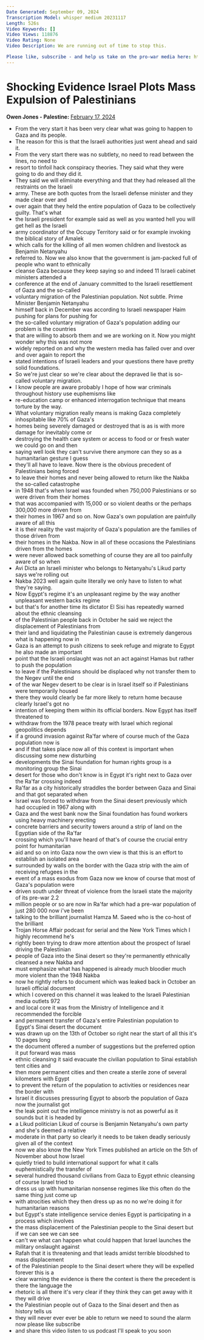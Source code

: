 ```yaml
---
Date Generated: September 09, 2024
Transcription Model: whisper medium 20231117
Length: 526s
Video Keywords: []
Video Views: 118876
Video Rating: None
Video Description: We are running out of time to stop this.

Please like, subscribe - and help us take on the pro-war media here: https://www.patreon.com/owenjones84
---
```


# Shocking Evidence Israel Plots Mass Expulsion of Palestinians
**Owen Jones - Palestine:** [February 17, 2024](https://www.youtube.com/watch?v=R9j7V7-tEbo)
*  From the very start it has been very clear what was going to happen to Gaza and its people.
*  The reason for this is that the Israeli authorities just went ahead and said it.
*  From the very start there was no subtlety, no need to read between the lines, no need to
*  resort to tinfoil hack conspiracy theories. They said what they were going to do and they did it.
*  They said we will eliminate everything and that they had released all the restraints on the Israeli
*  army. These are both quotes from the Israeli defense minister and they made clear over and
*  over again that they held the entire population of Gaza to be collectively guilty. That's what
*  the Israeli president for example said as well as you wanted hell you will get hell as the Israeli
*  army coordinator of the Occupy Territory said or for example invoking the biblical story of Amalek
*  which calls for the killing of all men women children and livestock as Benjamin Netanyahu
*  referred to. Now we also know that the government is jam-packed full of people who want to ethnically
*  cleanse Gaza because they keep saying so and indeed 11 Israeli cabinet ministers attended a
*  conference at the end of January committed to the Israeli resettlement of Gaza and the so-called
*  voluntary migration of the Palestinian population. Not subtle. Prime Minister Benjamin Netanyahu
*  himself back in December was according to Israeli newspaper Haim pushing for plans for pushing for
*  the so-called voluntary migration of Gaza's population adding our problem is the countries
*  that are willing to absorb them and we are working on it. Now you might wonder why this was not more
*  widely reported on and why the western media has failed over and over and over again to report the
*  stated intentions of Israeli leaders and your questions there have pretty solid foundations.
*  So we're just clear so we're clear about the depraved lie that is so-called voluntary migration.
*  I know people are aware probably I hope of how war criminals throughout history use euphemisms like
*  re-education camp or enhanced interrogation technique that means torture by the way.
*  What voluntary migration really means is making Gaza completely inhospitable like 70% of Gaza's
*  homes being severely damaged or destroyed that is as is with more damage for inevitably come or
*  destroying the health care system or access to food or or fresh water we could go on and then
*  saying well look they can't survive there anymore can they so as a humanitarian gesture I guess
*  they'll all have to leave. Now there is the obvious precedent of Palestinians being forced
*  to leave their homes and never being allowed to return like the Nakba the so-called catastrophe
*  in 1948 that's when Israel was founded when 750,000 Palestinians or so were driven from their homes
*  that was accompanied with 15,000 or so violent deaths or the perhaps 300,000 more driven from
*  their homes in 1967 and so on. Now Gaza's own population are painfully aware of all this
*  it is their reality the vast majority of Gaza's population are the families of those driven from
*  their homes in the Nakba. Now in all of these occasions the Palestinians driven from the homes
*  were never allowed back something of course they are all too painfully aware of so when
*  Avi Dicta an Israeli minister who belongs to Netanyahu's Likud party says we're rolling out
*  Nakba 2023 well again quite literally we only have to listen to what they're saying.
*  Now Egypt's regime it's an unpleasant regime by the way another unpleasant western backs regime
*  but that's for another time its dictator El Sisi has repeatedly warned about the ethnic cleansing
*  of the Palestinian people back in October he said we reject the displacement of Palestinians from
*  their land and liquidating the Palestinian cause is extremely dangerous what is happening now in
*  Gaza is an attempt to push citizens to seek refuge and migrate to Egypt he also made an important
*  point that the Israeli onslaught was not an act against Hamas but rather to push the population
*  to leave if the Palestinians should be displaced why not transfer them to the Negev until the end
*  of the war Negev desert to be clear is in Israel itself so if Palestinians were temporarily housed
*  there they would clearly be far more likely to return home because clearly Israel's got no
*  intention of keeping them within its official borders. Now Egypt has itself threatened to
*  withdraw from the 1978 peace treaty with Israel which regional geopolitics depends
*  if a ground invasion against Ra'far where of course much of the Gaza population now is
*  and if that takes place now all of this context is important when discussing some new disturbing
*  developments the Sinai foundation for human rights group is a monitoring group the Sinai
*  desert for those who don't know is in Egypt it's right next to Gaza over the Ra'far crossing indeed
*  Ra'far as a city historically straddles the border between Gaza and Sinai and that got separated when
*  Israel was forced to withdraw from the Sinai desert previously which had occupied in 1967 along with
*  Gaza and the west bank now the Sinai foundation has found workers using heavy machinery erecting
*  concrete barriers and security towers around a strip of land on the Egyptian side of the Ra'far
*  crossing which you'll have heard of that's of course the crucial entry point for humanitarian
*  aid and so on into Gaza now the own view is that this is an effort to establish an isolated area
*  surrounded by walls on the border with the Gaza strip with the aim of receiving refugees in the
*  event of a mass exodus from Gaza now we know of course that most of Gaza's population were
*  driven south under threat of violence from the Israeli state the majority of its pre-war 2.2
*  million people or so are now in Ra'far which had a pre-war population of just 280 000 now i've been
*  talking to the brilliant journalist Hamza M. Saeed who is the co-host of the brilliant
*  Trojan Horse Affair podcast for serial and the New York Times which I highly recommend he's
*  rightly been trying to draw more attention about the prospect of Israel driving the Palestinian
*  people of Gaza into the Sinai desert so they're permanently ethnically cleansed a new Nakba and
*  must emphasize what has happened is already much bloodier much more violent than the 1948 Nakba
*  now he rightly refers to document which was leaked back in October an Israeli official document
*  which I covered on this channel it was leaked to the Israeli Palestinian media outlets 972
*  and local core it was from the Ministry of Intelligence and it recommended the forcible
*  and permanent transfer of Gaza's entire Palestinian population to Egypt's Sinai desert the document
*  was drawn up on the 13th of October so right near the start of all this it's 10 pages long
*  the document offered a number of suggestions but the preferred option it put forward was mass
*  ethnic cleansing it said evacuate the civilian population to Sinai establish tent cities and
*  then more permanent cities and then create a sterile zone of several kilometers with Egypt
*  to prevent the return of the population to activities or residences near the border with
*  Israel it discusses pressuring Egypt to absorb the population of Gaza now the journalist got
*  the leak point out the intelligence ministry is not as powerful as it sounds but it is headed by
*  a Likud politician Likud of course is Benjamin Netanyahu's own party and she's deemed a relative
*  moderate in that party so clearly it needs to be taken deadly seriously given all of the context
*  now we also know the New York Times published an article on the 5th of November about how Israel
*  quietly tried to build international support for what it calls euphemistically the transfer of
*  several hundred thousand civilians from Gaza to Egypt ethnic cleansing of course Israel tried to
*  dress us up with humanitarian nonsense regimes like this often do the same thing just come up
*  with atrocities which they then dress up as no no we're doing it for humanitarian reasons
*  but Egypt's state intelligence service denies Egypt is participating in a process which involves
*  the mass displacement of the Palestinian people to the Sinai desert but if we can see we can see
*  can't we what can happen what could happen that Israel launches the military onslaught against
*  Rafah that it is threatening and that leads amidst terrible bloodshed to mass displacement
*  of the Palestinian people to the Sinai desert where they will be expelled forever this is a
*  clear warning the evidence is there the context is there the precedent is there the language the
*  rhetoric is all there it's very clear if they think they can get away with it they will drive
*  the Palestinian people out of Gaza to the Sinai desert and then as history tells us
*  they will never ever ever be able to return we need to sound the alarm now please like subscribe
*  and share this video listen to us podcast I'll speak to you soon
